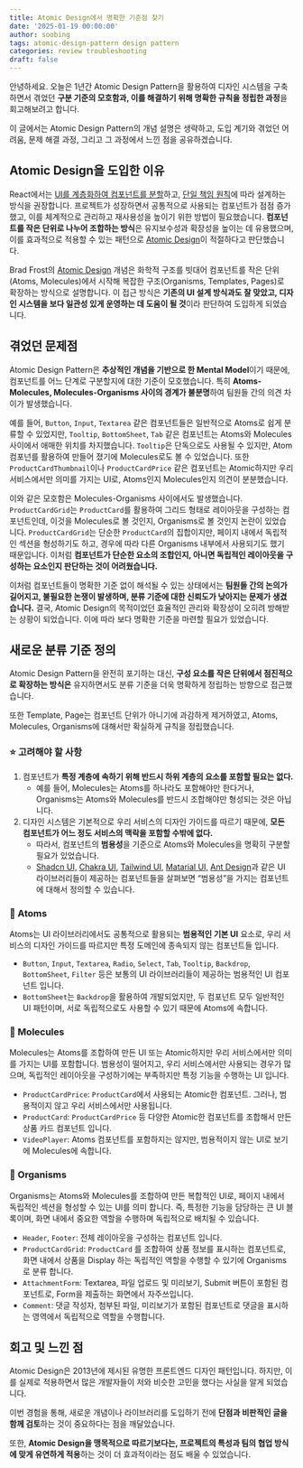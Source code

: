```yaml
---
title: Atomic Design에서 명확한 기준점 찾기
date: '2025-01-19 00:00:00'
author: soobing
tags: atomic-design-pattern design pattern
categories: review troubleshooting
draft: false
---
```


안녕하세요. 오늘은 1년간 Atomic Design Pattern을 활용하여 디자인 시스템을 구축하면서 겪었던 **구분 기준의 모호함과, 이를 해결하기 위해 명확한 규칙을 정립한 과정**을 회고해보려고 합니다.

이 글에서는 Atomic Design Pattern의 개념 설명은 생략하고, 도입 계기와 겪었던 어려움, 문제 해결 과정, 그리고 그 과정에서 느낀 점을 공유하겠습니다.

## Atomic Design을 도입한 이유

React에서는 [UI를 계층화하여 컴포넌트를 분할](https://ko.react.dev/learn/thinking-in-react)하고, [단일 책임 원칙](https://ko.wikipedia.org/wiki/%EB%8B%A8%EC%9D%BC_%EC%B1%85%EC%9E%84_%EC%9B%90%EC%B9%99)에 따라 설계하는 방식을 권장합니다. 프로젝트가 성장하면서 공통적으로 사용되는 컴포넌트가 점점 증가했고, 이를  체계적으로 관리하고 재사용성을 높이기 위한 방법이 필요했습니다. **컴포넌트를 작은 단위로 나누어 조합하는 방식**은 유지보수성과 확장성을 높이는 데 유용했으며, 이를 효과적으로 적용할 수 있는 패턴으로 [Atomic Design](https://atomicdesign.bradfrost.com/chapter-2/)이 적절하다고 판단했습니다.

Brad Frost의 [Atomic Design](https://atomicdesign.bradfrost.com/chapter-2/) 개념은 화학적 구조를 빗대어 컴포넌트를 작은 단위(Atoms, Molecules)에서 시작해 복잡한 구조(Organisms, Templates, Pages)로 확장하는 방식으로 설명합니다. 이 접근 방식은 **기존의 UI 설계 방식과도 잘 맞았고, 디자인 시스템을 보다 일관성 있게 운영하는 데 도움이 될 것**이라 판단하여 도입하게 되었습니다.

## 겪었던 문제점

Atomic Design Pattern은 **추상적인 개념을 기반으로 한 Mental Model**이기 때문에, 컴포넌트를 어느 단계로 구분할지에 대한 기준이 모호했습니다. 특히 **Atoms-Molecules, Molecules-Organisms 사이의 경계가 불분명**하여 팀원들 간의 의견 차이가 발생했습니다.

예를 들어, `Button`, `Input`, `Textarea` 같은 컴포넌트들은 일반적으로 Atoms로 쉽게 분류할 수 있었지만, `Tooltip`, `BottomSheet`, `Tab` 같은 컴포넌트는 Atoms와 Molecules 사이에서 애매한 위치를 차지했습니다. `Tooltip`은 단독으로도 사용될 수 있지만,  Atom 컴포넌를 활용하여 만들어 졌기에 Molecules로도 볼 수 있었습니다. 또한 `ProductCardThumbnail`이나 `ProductCardPrice` 같은 컴포넌트는 Atomic하지만 우리 서비스에서만 의미를 가지는 UI로, Atoms인지 Molecules인지 의견이 분분했습니다.

이와 같은 모호함은 Molecules-Organisms 사이에서도 발생했습니다. `ProductCardGrid`는 `ProductCard`를 활용하여 그리드 형태로 레이아웃을 구성하는 컴포넌트인데, 이것을 Molecules로 볼 것인지, Organisms로 볼 것인지 논란이 있었습니다. `ProductCardGrid`는 단순한 `ProductCard`의 집합이지만, 페이지 내에서 독립적인 섹션을 형성하기도 하고, 경우에 따라 다른 Organisms 내부에서 사용되기도 했기 때문입니다. 이처럼 **컴포넌트가 단순한 요소의 조합인지, 아니면 독립적인 레이아웃을 구성하는 요소인지 판단하는 것이 어려웠습니다.**

이처럼 컴포넌트들이 명확한 기준 없이 해석될 수 있는 상태에서는 **팀원들 간의 논의가 길어지고, 불필요한 논쟁이 발생하며, 분류 기준에 대한 신뢰도가 낮아지는 문제가 생겼습니다.** 결국, Atomic Design의 목적이었던 효율적인 관리와 확장성이 오히려 방해받는 상황이 되었습니다. 이에 따라 보다 명확한 기준을 마련할 필요가 있었습니다.

## 새로운 분류 기준 정의

Atomic Design Pattern을 완전히 포기하는 대신, **구성 요소를 작은 단위에서 점진적으로 확장하는 방식은** 유지하면서도 분류 기준을 더욱 명확하게 정립하는 방향으로 접근했습니다.

또한 Template, Page는 컴포넌트 단위가 아니기에 과감하게 제거하였고,  Atoms, Molecules, Organisms에 대해서만 확실하게 규칙을 정립했습니다.

### ⭐️ 고려해야 할 사항

1. 컴포넌트가 **특정 계층에 속하기 위해 반드시 하위 계층의 요소를 포함할 필요는 없다.**
    - 예를 들어, Molecules는 Atoms를 하나라도 포함해야만 한다거나, Organisms는 Atoms와 Molecules를 반드시 조합해야만 형성되는 것은 아닙니다.
2. 디자인 시스템은 기본적으로 우리 서비스의 디자인 가이드를 따르기 때문에, **모든 컴포넌트가 어느 정도 서비스의 맥락을 포함할 수밖에 없다.**
    - 따라서, 컴포넌트의 **범용성**을 기준으로 Atoms와 Molecules을 명확히 구분할 필요가 있었습니다.
    - [Shadcn UI,](https://ui.shadcn.com/docs/components/accordion) [Chakra UI](https://www.chakra-ui.com/docs/components/concepts/overview), [Tailwind UI](https://tailwindui.com/components), [Matarial UI,](https://mui.com/material-ui/all-components/) [Ant Design](https://2x.ant.design/docs/react/introduce)과 같은 UI 라이브러리들이 제공하는 컴포넌트들을 살펴보면 “범용성”을 가지는 컴포넌트에 대해서 정의할 수 있습니다.

### 📌 Atoms

Atoms는 UI 라이브러리에서도 공통적으로 활용되는 **범용적인 기본 UI** 요소로, 우리 서비스의 디자인 가이드를 따르지만 특정 도메인에 종속되지 않는 컴포넌트들 입니다. 

- `Button`, `Input`, `Textarea`, `Radio`, `Select`, `Tab`, `Tooltip`, `Backdrop`, `BottomSheet`, `Filter` 등은 보통의 UI 라이브러리들이 제공하는 범용적인 UI 컴포넌트 입니다.
- `BottomSheet`는 `Backdrop`을 활용하여 개발되었지만, 두 컴포넌트 모두 일반적인 UI 패턴이며, 서로 독립적으로도 사용할 수 있기 때문에 Atoms에 속합니다.

### 📌 Molecules

Molecules는 Atoms를 조합하여 만든 UI 또는 Atomic하지만 우리 서비스에서만 의미를 가지는 UI를 포함합니다. 범용성이 떨어지고, 우리 서비스에서만 사용되는 경우가 많으며, 독립적인 레이아웃을 구성하기에는 부족하지만 특정 기능을 수행하는 UI 입니다.

- `ProductCardPrice`: `ProductCard`에서 사용되는 Atomic한 컴포넌트. 그러나, 범용적이지 않고 우리 서비스에서만 사용됩니다.
- `ProductCard`: `ProductCardPrice` 등 다양한 Atomic한 컴포넌트를 조합해서 만든 상품 카드 컴포넌트 입니다.
- `VideoPlayer`: Atoms 컴포넌트를 포함하지는 않지만, 범용적이지 않는 UI로 보기에 Molecules에 속합니다.

### 📌 Organisms

Organisms는 Atoms와 Molecules를 조합하여 만든 복합적인 UI로, 페이지 내에서 독립적인 섹션을 형성할 수 있는 UI를 의미 합니다. 즉, 특정한 기능을 담당하는 큰 UI 블록이며, 화면 내에서 중요한 역할을 수행하며 독립적으로 배치될 수 있습니다. 

- `Header`, `Footer`: 전체 레이아웃을 구성하는 컴포넌트 입니다.
- `ProductCardGrid`: `ProductCard` 를 조합하여 상품 정보를 표시하는 컴포넌트로, 화면 내에서 상품을 Display 하는 독립적인 역할을 수행할 수 있기에 Organisms로 분류 합니다.
- `AttachmentForm`: Textarea, 파일 업로드 및 미리보기, Submit 버튼이 포함된 컴포넌트로, Form을 제출하는 화면에서 자주쓰입니다.
- `Comment`: 댓글 작성자, 첨부된 파일, 미리보기가 포함된 컴포넌트로 댓글을 표시하는 영역에서 독립적으로 역할을 수행합니다.

## 회고 및 느낀 점

Atomic Design은 2013년에 제시된 유명한 프론트엔드 디자인 패턴입니다. 하지만, 이를 실제로 적용하면서 많은 개발자들이 저와 비슷한 고민을 했다는 사실을 알게 되었습니다.

이번 경험을 통해, 새로운 개념이나 라이브러리를 도입하기 전에 **단점과 비판적인 글을 함께 검토**하는 것이 중요하다는 점을 깨달았습니다.

또한, **Atomic Design을 맹목적으로 따르기보다는, 프로젝트의 특성과 팀의 협업 방식에 맞게 유연하게 적용**하는 것이 더 효과적이라는 점도 배울 수 있었습니다.